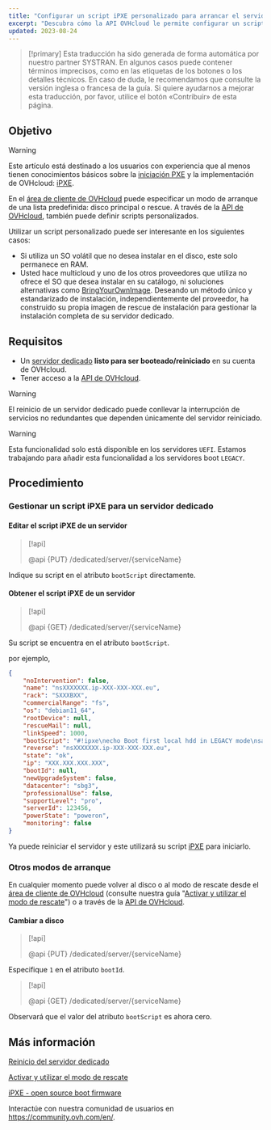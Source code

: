 ```yaml
---
title: "Configurar un script iPXE personalizado para arrancar el servidor a través de la API OVHcloud"
excerpt: "Descubra cómo la API OVHcloud le permite configurar un script de arranque personalizado PXE para iniciar su servidor"
updated: 2023-08-24
---
```


> [!primary]
> Esta traducción ha sido generada de forma automática por nuestro partner SYSTRAN. En algunos casos puede contener términos imprecisos, como en las etiquetas de los botones o los detalles técnicos. En caso de duda, le recomendamos que consulte la versión inglesa o francesa de la guía. Si quiere ayudarnos a mejorar esta traducción, por favor, utilice el botón «Contribuir» de esta página.
> 

## Objetivo

> [!warning]
>
> Este artículo está destinado a los usuarios con experiencia que al menos tienen conocimientos básicos sobre la [iniciación PXE](https://en.wikipedia.org/wiki/Preboot_Execution_Environment) y la implementación de OVHcloud: [iPXE](https://ipxe.org/).
>

En el [área de cliente de OVHcloud](https://www.ovh.com/auth/?action=gotomanager&from=https://www.ovh.es/&ovhSubsidiary=es) puede especificar un modo de arranque de una lista predefinida: disco principal o rescue.
A través de la [API de OVHcloud](https://api.ovh.com/), también puede definir scripts personalizados.

Utilizar un script personalizado puede ser interesante en los siguientes casos:

- Si utiliza un SO volátil que no desea instalar en el disco, este solo permanece en RAM.
- Usted hace multicloud y uno de los otros proveedores que utiliza no ofrece el SO que desea instalar en su catálogo, ni soluciones alternativas como [BringYourOwnImage](/pages/cloud/dedicated/bring-your-own-image/). Deseando un método único y estandarizado de instalación, independientemente del proveedor, ha construido su propia imagen de rescue de instalación para gestionar la instalación completa de su servidor dedicado.

## Requisitos

- Un [servidor dedicado](https://www.ovhcloud.com/es-es/bare-metal/) **listo para ser booteado/reiniciado** en su cuenta de OVHcloud.
- Tener acceso a la [API de OVHcloud](https://api.ovh.com/).

> [!warning]
>
> El reinicio de un servidor dedicado puede conllevar la interrupción de servicios no redundantes que dependen únicamente del servidor reiniciado.
>

> [!warning]
>
> Esta funcionalidad solo está disponible en los servidores `UEFI`. Estamos trabajando para añadir esta funcionalidad a los servidores boot `LEGACY`.
>

## Procedimiento

### Gestionar un script iPXE para un servidor dedicado <a name="manageIpxeScript"></a>

#### Editar el script iPXE de un servidor <a name="changeIpxeScript"></a>

> [!api]
>
> @api {PUT} /dedicated/server/{serviceName}
>

Indique su script en el atributo `bootScript` directamente.

#### Obtener el script iPXE de un servidor <a name="getIpxeScript"></a>

> [!api]
>
> @api {GET} /dedicated/server/{serviceName}
>

Su script se encuentra en el atributo `bootScript`.

por ejemplo,

```json
{
    "noIntervention": false,
    "name": "nsXXXXXXX.ip-XXX-XXX-XXX.eu",
    "rack": "SXXXBXX",
    "commercialRange": "fs",
    "os": "debian11_64",
    "rootDevice": null,
    "rescueMail": null,
    "linkSpeed": 1000,
    "bootScript": "#!ipxe\necho Boot first local hdd in LEGACY mode\nsanboot --no-describe --drive 0x80\nexit 1\n",
    "reverse": "nsXXXXXXX.ip-XXX-XXX-XXX.eu",
    "state": "ok",
    "ip": "XXX.XXX.XXX.XXX",
    "bootId": null,
    "newUpgradeSystem": false,
    "datacenter": "sbg3",
    "professionalUse": false,
    "supportLevel": "pro",
    "serverId": 123456,
    "powerState": "poweron",
    "monitoring": false
}
```

Ya puede reiniciar el servidor y este utilizará su script [iPXE](https://ipxe.org/) para iniciarlo.

### Otros modos de arranque <a name="leaveIpxeScript"></a>

En cualquier momento puede volver al disco o al modo de rescate desde el [área de cliente de OVHcloud](https://www.ovh.com/auth/?action=gotomanager&from=https://www.ovh.es/&ovhSubsidiary=es) (consulte nuestra guía "[Activar y utilizar el modo de rescate](/pages/cloud/dedicated/rescue_mode)") o a través de la [API de OVHcloud](https://api.ovh.com/).

#### Cambiar a disco <a name="switchToDisk"></a>

> [!api]
>
> @api {PUT} /dedicated/server/{serviceName}
>

Especifique `1` en el atributo `bootId`.

> [!api]
>
> @api {GET} /dedicated/server/{serviceName}
>

Observará que el valor del atributo `bootScript` es ahora cero.

## Más información <a name="gofurther"></a>

[Reinicio del servidor dedicado](/pages/cloud/dedicated/getting-started-with-dedicated-server#reboot)

[Activar y utilizar el modo de rescate](/pages/cloud/dedicated/rescue_mode)

[iPXE - open source boot firmware](https://ipxe.org/)

Interactúe con nuestra comunidad de usuarios en <https://community.ovh.com/en/>.